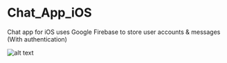 # Chat_App_iOS
Chat app for iOS uses Google Firebase to store user accounts & messages (With authentication)

![alt text](https://i.imgur.com/GYFDoRd.gif)

